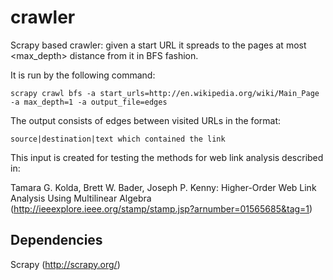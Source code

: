 crawler
=======
Scrapy based crawler: given a start URL it spreads to the pages at most <max_depth> distance from it in BFS fashion.

It is run by the following command:
```
scrapy crawl bfs -a start_urls=http://en.wikipedia.org/wiki/Main_Page -a max_depth=1 -a output_file=edges
```     

The output consists of edges between visited URLs in the format:
```
source|destination|text which contained the link
```

This input is created for testing the methods for web link analysis described in:

Tamara G. Kolda, Brett W. Bader, Joseph P. Kenny: Higher-Order Web Link Analysis Using Multilinear Algebra
(http://ieeexplore.ieee.org/stamp/stamp.jsp?arnumber=01565685&tag=1)


Dependencies
------------
Scrapy (http://scrapy.org/)

